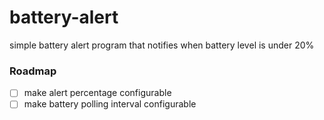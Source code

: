 # battery-alert
simple battery alert program that notifies when battery level is under 20%

### Roadmap
- [ ] make alert percentage configurable
- [ ] make battery polling interval configurable
